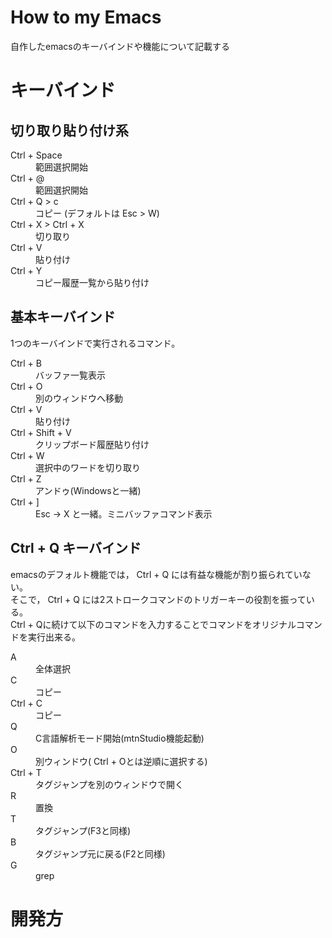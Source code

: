 # How to my Emacs

自作したemacsのキーバインドや機能について記載する

# キーバインド

## 切り取り貼り付け系
<dl>
<dt>Ctrl + Space </dt>
 <dd>範囲選択開始</dd>  
<dt>Ctrl + @ </dt>
 <dd>範囲選択開始</dd>  
<dt>Ctrl + Q > c</dt>
 <dd>コピー (デフォルトは Esc > W)</dd>  
 <dt>Ctrl + X > Ctrl + X</dt>
  <dd>切り取り</dd>  
<dt>Ctrl + V</dt>
 <dd>貼り付け</dd>  
<dt>Ctrl + Y</dt>
 <dd>コピー履歴一覧から貼り付け</dd>  
</dl>

## 基本キーバインド
1つのキーバインドで実行されるコマンド。

<dl>
<dt>Ctrl + B</dt>
 <dd>バッファ一覧表示</dd>  
<dt>Ctrl + O</dt>
 <dd>別のウィンドウへ移動</dd>  
<dt>Ctrl + V</dt>
 <dd>貼り付け</dd>
<dt>Ctrl + Shift + V</dt>
 <dd>クリップボード履歴貼り付け</dd>  
<dt>Ctrl + W</dt>
 <dd>選択中のワードを切り取り</dd>  
<dt>Ctrl + Z</dt>
 <dd>アンドゥ(Windowsと一緒)</dd>  
<dt>Ctrl + ]</dt>
  <dd>Esc -> X と一緒。ミニバッファコマンド表示</dd>
</dl>

## Ctrl + Q キーバインド
emacsのデフォルト機能では，
Ctrl + Q には有益な機能が割り振られていない。  
そこで， Ctrl + Q には2ストロークコマンドのトリガーキーの役割を振っている。  
Ctrl + Qに続けて以下のコマンドを入力することでコマンドをオリジナルコマンドを実行出来る。

<dl>
<dt>A</dt>
 <dd>全体選択</dd>  
<dt>C</dt>
 <dd>コピー</dd>  
<dt>Ctrl + C</dt>
 <dd>コピー</dd>  
<dt>Q</dt>
 <dd>C言語解析モード開始(mtnStudio機能起動)</dd>  
<dt>O</dt>
 <dd>別ウィンドウ( Ctrl + Oとは逆順に選択する)</dd>  
<dt>Ctrl + T</dt>
 <dd>タグジャンプを別のウィンドウで開く</dd>  
<dt>R</dt>
 <dd>置換</dd>  
<dt>T</dt>
 <dd>タグジャンプ(F3と同様)</dd>  
<dt>B</dt>
 <dd>タグジャンプ元に戻る(F2と同様)</dd>  
<dt>G</dt>
 <dd>grep</dd>

</dl>

# 開発方
